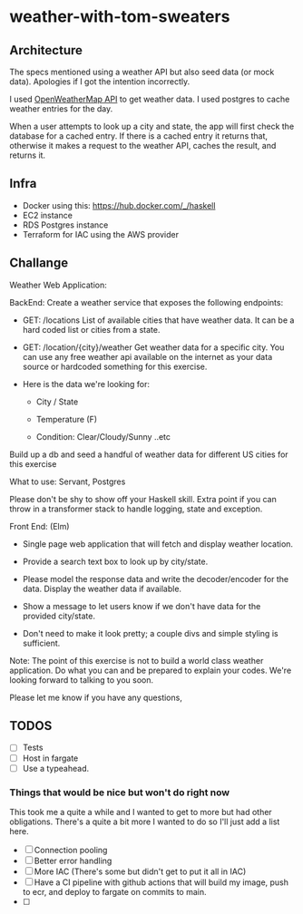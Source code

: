 # weather-with-tom-sweaters


## Architecture

The specs mentioned using a weather API but also seed data (or mock data).
Apologies if I got the intention incorrectly.

I used [OpenWeatherMap API](https://openweathermap.org/api) to get weather data.
I used postgres to cache weather entries for the day.

When a user attempts to look up a city and state, the app will first check the database for a cached entry.
If there is a cached entry it returns that, otherwise it makes a request to the weather API, caches the result, and returns it.

## Infra

* Docker using this: https://hub.docker.com/_/haskell
* EC2 instance
* RDS Postgres instance
* Terraform for IAC using the AWS provider

## Challange


Weather Web Application: 

BackEnd: Create a weather service that exposes the following endpoints: 
- GET: /locations
List of available cities that have weather data. It can be a hard coded list or cities from a state. 

- GET: /location/{city}/weather
Get weather data for a specific city. You can use any free weather api available on the internet as your data source or hardcoded something for this exercise. 

- Here is the data we're looking for: 

  - City / State

  - Temperature (F)

  - Condition: Clear/Cloudy/Sunny ..etc


Build up a db and seed a handful of weather data for different US cities for this exercise

What to use: 
Servant, Postgres


Please don't be shy to show off your Haskell skill. Extra point if you can throw in a transformer stack to handle logging, state and exception.

Front End: (Elm)

- Single page web application that will fetch and display weather location. 

- Provide a search text box to look up by city/state.

- Please model the response data and write the decoder/encoder for the data. Display the weather data if available. 

- Show a message to let users know if we don't have data for the provided city/state. 

- Don't need to make it look pretty; a couple divs and simple styling is sufficient. 

Note: The point of this exercise is not to build a world class weather application. Do what you can and be prepared to explain your codes. We're looking forward to talking to you soon. 

Please let me know if you have any questions, 

## TODOS

- [ ] Tests
- [ ] Host in fargate
- [ ] Use a typeahead.

### Things that would be nice but won't do right now

This took me a quite a while and I wanted to get to more but had other obligations.
There's a quite a bit more I wanted to do so I'll just add a list here.

- [ ] Connection pooling
- [ ] Better error handling
- [ ] More IAC (There's some but didn't get to put it all in IAC)
- [ ] Have a CI pipeline with github actions that will build my image, push to ecr, and deploy to fargate on commits to main.
- [ ] 
